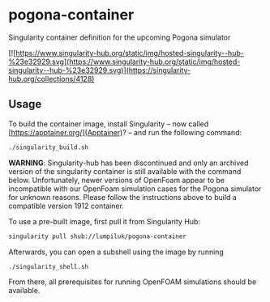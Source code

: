 # pogona-container
Singularity container definition for the upcoming Pogona simulator

[![https://www.singularity-hub.org/static/img/hosted-singularity--hub-%23e32929.svg](https://www.singularity-hub.org/static/img/hosted-singularity--hub-%23e32929.svg)](https://singularity-hub.org/collections/4128)

## Usage

To build the container image, install Singularity – now called [https://apptainer.org/](Apptainer)? – and run the following command:

```bash
./singularity_build.sh
```

**WARNING**: Singularity-hub has been discontinued and only an archived version of the singularity container is still available with the command below. Unfortunately, newer versions of OpenFoam appear to be incompatible with our OpenFoam simulation cases for the Pogona simulator for unknown reasons. Please follow the instructions above to build a compatible version 1912 container.

To use a pre-built image, first pull it from Singularity Hub:

```bash
singularity pull shub://lumpiluk/pogona-container
```

Afterwards, you can open a subshell using the image by running

```bash
./singularity_shell.sh
```

From there, all prerequisites for running OpenFOAM simulations should be available.
